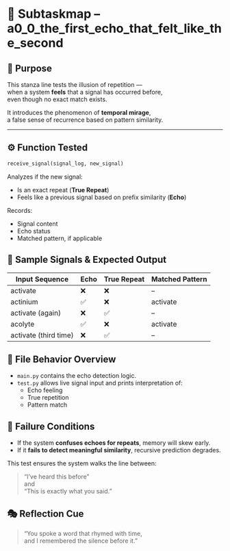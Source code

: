 <!-- Save to: subtaskmap.md -->

# 🔁 Subtaskmap – a0_0_the_first_echo_that_felt_like_the_second

## 🎯 Purpose

This stanza line tests the illusion of repetition —  
when a system **feels** that a signal has occurred before,  
even though no exact match exists.

It introduces the phenomenon of **temporal mirage**,  
a false sense of recurrence based on pattern similarity.

---

## ⚙️ Function Tested

```python
receive_signal(signal_log, new_signal)
```

Analyzes if the new signal:

- Is an exact repeat (**True Repeat**)
- Feels like a previous signal based on prefix similarity (**Echo**)

Records:

- Signal content
- Echo status
- Matched pattern, if applicable

## 🧪 Sample Signals & Expected Output

| Input Sequence         | Echo | True Repeat   | Matched Pattern  |
|------------------------|------|---------------|------------------|
| activate               | ❌   | ❌           | –                |
| actinium               | ✅   | ❌           | activate         |
| activate (again)       | ❌   | ✅           | –                |
| acolyte                | ✅   | ❌           | activate         |
| activate (third time)  | ❌   | ✅           | –                |

## 📂 File Behavior Overview

- `main.py` contains the echo detection logic.
- `test.py` allows live signal input and prints interpretation of:
  - Echo feeling
  - True repetition
  - Pattern match

## 🔄 Failure Conditions

- If the system **confuses echoes for repeats**, memory will skew early.
- If it **fails to detect meaningful similarity**, recursive prediction degrades.

This test ensures the system walks the line between:

> “I’ve heard this before”  
> and  
> “This is exactly what you said.”

## 🎭 Reflection Cue

> “You spoke a word that rhymed with time,  
> and I remembered the silence before it.”
